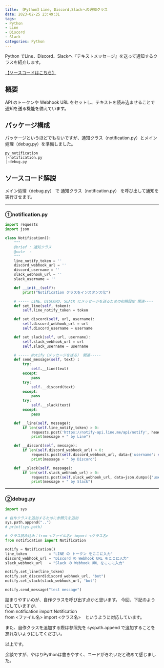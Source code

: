 ```yaml
---
title: 【Python】Line, Discord,Slackへの通知クラス
date: 2023-02-25 23:49:31
tags:
- Python
- Line
- Discord
- Slack
categories: Python
---
```


Python でLine、Discord、Slackへ『テキストメッセージ』を送って通知するクラスを紹介します。

[【ソースコードはこちら】](https://github.com/atman-33/notification-python)

## 概要
API のトークンや Webhook URL をセットし、テキストを読み込ませることで通知を送る機能を備えています。

## パッケージ構成
パッケージというほどでもないですが、通知クラス（notification.py）とメイン処理（debug.py）を準備しました。

```text
py_notification
|-notification.py
|-debug.py
```

## ソースコード解説
メイン処理（debug.py） で 通知クラス（notification.py） を呼び出して通知を実行させます。

___
### ①notification.py

```py
import requests
import json

class Notification():
    """
    @brief : 通知クラス
    @note  :
    """
    line_notify_token = ''
    discord_webhook_url = ''
    discord_username = ''
    slack_webhook_url = ''
    slack_username = ''

    def __init__(self):
        print("Notification クラスをインスタンス化")

    # ----- LINE, DISCORD, SLACK にメッセージを送るための初期設定 関連----
    def set_line(self, token):
        self.line_notify_token = token

    def set_discord(self, url, username):
        self.discord_webhook_url = url
        self.discord_username = username

    def set_slack(self, url, username):
        self.slack_webhook_url = url
        self.slack_username = username        

    # ----- Notify（メッセージを送る） 関連-----
    def send_message(self, text) :
        try:
            self.__line(text)
        except:
            pass
        try:
            self.__discord(text)
        except:
            pass
        try:
            self.__slack(text)
        except:
            pass

    def __line(self, message):
        if len(self.line_notify_token) > 0:
            requests.post('https://notify-api.line.me/api/notify', headers={'Authorization': 'Bearer ' + self.line_notify_token}, data={'message': '\n' + message})
            print(message + " by Line")

    def __discord(self, message):
        if len(self.discord_webhook_url) > 0:
            requests.post(self.discord_webhook_url, data={'username': self.discord_username, 'content': message})
            print(message + " by Discord")

    def __slack(self, message):
        if len(self.slack_webhook_url) > 0:
            requests.post(self.slack_webhook_url, data=json.dumps({'username': self.slack_username, 'text':message}))
            print(message + " by Slack")
```

___
### ②debug.py
```py
import sys

# 自作クラスを追加するために参照先を追加
sys.path.append("..")
# print(sys.path)

# クラス読み込み：from <ファイル名> import <クラス名>
from notification import Notification

notify = Notification()
line_token          = "LINE の トークン をここに入力"
discord_webhook_url = "Discord の Webhook URL をここに入力"
slack_webhook_url   = "Slack の Webhook URL をここに入力"

notify.set_line(line_token)
notify.set_discord(discord_webhook_url, "bot")
notify.set_slack(slack_webhook_url, "bot")

notify.send_message("test message")
```

詰まりやすいのが、自作クラスを呼び出す点かと思います。
今回、下記のようにしていますが、  
from notification import Notification  
from <ファイル名> import <クラス名>　というように対応しています。  

また、自作クラスを追加する際は参照先を syspath.append で追加することを忘れないようにしてください。

以上です。

余談ですが、やはりPythonは書きやすく、コードがきれいだと改めて感じました。
